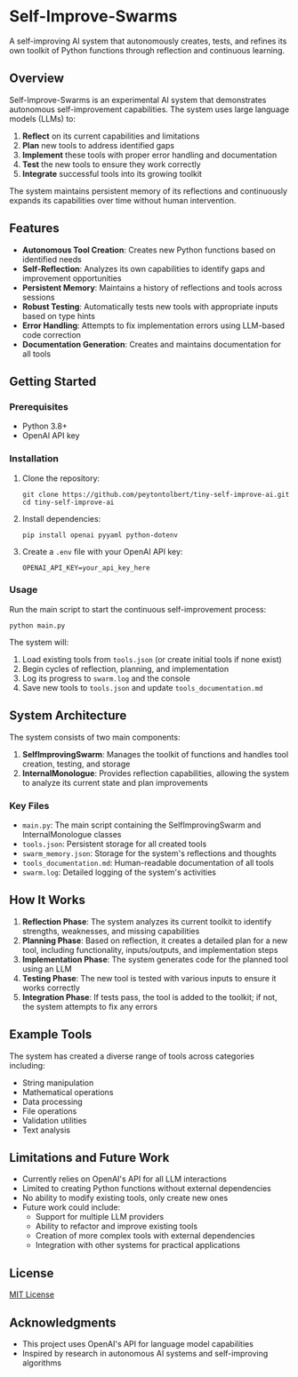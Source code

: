# Self-Improve-Swarms

A self-improving AI system that autonomously creates, tests, and refines its own toolkit of Python functions through reflection and continuous learning.

## Overview

Self-Improve-Swarms is an experimental AI system that demonstrates autonomous self-improvement capabilities. The system uses large language models (LLMs) to:

1. **Reflect** on its current capabilities and limitations
2. **Plan** new tools to address identified gaps
3. **Implement** these tools with proper error handling and documentation
4. **Test** the new tools to ensure they work correctly
5. **Integrate** successful tools into its growing toolkit

The system maintains persistent memory of its reflections and continuously expands its capabilities over time without human intervention.

## Features

- **Autonomous Tool Creation**: Creates new Python functions based on identified needs
- **Self-Reflection**: Analyzes its own capabilities to identify gaps and improvement opportunities
- **Persistent Memory**: Maintains a history of reflections and tools across sessions
- **Robust Testing**: Automatically tests new tools with appropriate inputs based on type hints
- **Error Handling**: Attempts to fix implementation errors using LLM-based code correction
- **Documentation Generation**: Creates and maintains documentation for all tools

## Getting Started

### Prerequisites

- Python 3.8+
- OpenAI API key

### Installation

1. Clone the repository:
   ```
   git clone https://github.com/peytontolbert/tiny-self-improve-ai.git
   cd tiny-self-improve-ai
   ```

2. Install dependencies:
   ```
   pip install openai pyyaml python-dotenv
   ```

3. Create a `.env` file with your OpenAI API key:
   ```
   OPENAI_API_KEY=your_api_key_here
   ```

### Usage

Run the main script to start the continuous self-improvement process:

```
python main.py
```

The system will:
1. Load existing tools from `tools.json` (or create initial tools if none exist)
2. Begin cycles of reflection, planning, and implementation
3. Log its progress to `swarm.log` and the console
4. Save new tools to `tools.json` and update `tools_documentation.md`

## System Architecture

The system consists of two main components:

1. **SelfImprovingSwarm**: Manages the toolkit of functions and handles tool creation, testing, and storage
2. **InternalMonologue**: Provides reflection capabilities, allowing the system to analyze its current state and plan improvements

### Key Files

- `main.py`: The main script containing the SelfImprovingSwarm and InternalMonologue classes
- `tools.json`: Persistent storage for all created tools
- `swarm_memory.json`: Storage for the system's reflections and thoughts
- `tools_documentation.md`: Human-readable documentation of all tools
- `swarm.log`: Detailed logging of the system's activities

## How It Works

1. **Reflection Phase**: The system analyzes its current toolkit to identify strengths, weaknesses, and missing capabilities
2. **Planning Phase**: Based on reflection, it creates a detailed plan for a new tool, including functionality, inputs/outputs, and implementation steps
3. **Implementation Phase**: The system generates code for the planned tool using an LLM
4. **Testing Phase**: The new tool is tested with various inputs to ensure it works correctly
5. **Integration Phase**: If tests pass, the tool is added to the toolkit; if not, the system attempts to fix any errors

## Example Tools

The system has created a diverse range of tools across categories including:
- String manipulation
- Mathematical operations
- Data processing
- File operations
- Validation utilities
- Text analysis

## Limitations and Future Work

- Currently relies on OpenAI's API for all LLM interactions
- Limited to creating Python functions without external dependencies
- No ability to modify existing tools, only create new ones
- Future work could include:
  - Support for multiple LLM providers
  - Ability to refactor and improve existing tools
  - Creation of more complex tools with external dependencies
  - Integration with other systems for practical applications

## License

[MIT License](LICENSE)

## Acknowledgments

- This project uses OpenAI's API for language model capabilities
- Inspired by research in autonomous AI systems and self-improving algorithms 